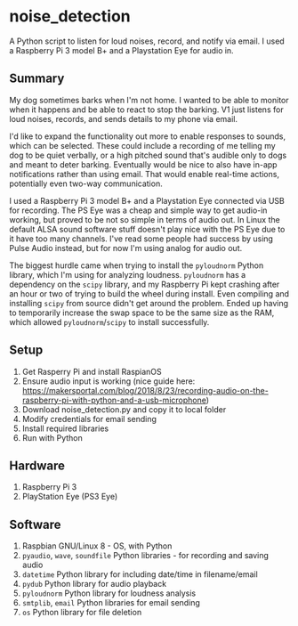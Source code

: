 # noise_detection
A Python script to listen for loud noises, record, and notify via email. I used a Raspberry Pi 3 model B+ and a Playstation Eye for audio in.

## Summary

My dog sometimes barks when I'm not home. I wanted to be able to monitor when it happens and be able to react to stop the barking. V1 just listens for loud noises, records,  and sends details to my phone via email. 

I'd like to expand the functionality out more to enable responses to sounds, which can be selected. These could include a recording of me telling my dog to be quiet verbally, or a high pitched sound that's audible only to dogs and meant to deter barking. Eventually would be nice to also have in-app notifications rather than using email. That would enable real-time actions, potentially even two-way communication.

I used a Raspberry Pi 3 model B+ and a Playstation Eye connected via USB for recording. The PS Eye was a cheap and simple way to get audio-in working, but proved to be not so simple in terms of audio out. In Linux the default ALSA sound software stuff doesn't play nice with the PS Eye due to it have too many channels. I've read some people had success by using Pulse Audio instead, but for now I'm using analog for audio out.

The biggest hurdle came when trying to install the `pyloudnorm` Python library, which I'm using for analyzing loudness. `pyloudnorm` has a dependency on the `scipy` library, and my Raspberry Pi kept crashing after an hour or two of trying to build the wheel during install. Even compiling and installing `scipy` from source didn't get around the problem. Ended up having to temporarily increase the swap space to be the same size as the RAM, which allowed `pyloudnorm`/`scipy` to install successfully.

## Setup
1. Get Rasperry Pi and install RaspianOS
2. Ensure audio input is working (nice guide here: https://makersportal.com/blog/2018/8/23/recording-audio-on-the-raspberry-pi-with-python-and-a-usb-microphone)
3. Download noise_detection.py and copy it to local folder
4. Modify credentials for email sending
5. Install required libraries
6. Run with Python

## Hardware
1. Raspberry Pi 3
2. PlayStation Eye (PS3 Eye)

## Software
1. Raspbian GNU/Linux 8 - OS, with Python
2. `pyaudio`, `wave`, `soundfile` Python libraries - for recording and saving audio
3. `datetime` Python library for including date/time in filename/email
4. `pydub` Python library for audio playback
5. `pyloudnorm` Python library for loudness analysis
6. `smtplib`, `email` Python libraries for email sending
7. `os` Python library for file deletion
